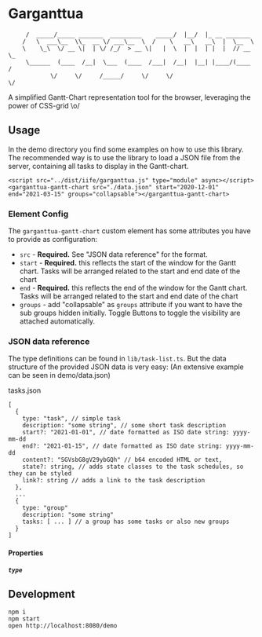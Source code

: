 # Garganttua

         /  _____/_____ _______  _________    _____/  |__/  |_ __ _______
        /   \  ___\__  \\_  __ \/ ___\__  \  /    \   __\   __\  |  \__  \
        \    \_\  \/ __ \|  | \/ /_/  > __ \|   |  \  |  |  | |  |  // __ \_
         \______  (____  /__|  \___  (____  /___|  /__|  |__| |____/(____  /
                \/     \/     /_____/     \/     \/                      \/

A simplified Gantt-Chart representation tool for the browser, leveraging the power of CSS-grid \o/

## Usage

In the demo directory you find some examples on how to use this library. The recommended way is
to use the library to load a JSON file from the server, containing all tasks to display in the Gantt-chart.

```
<script src="../dist/iife/garganttua.js" type="module" async></script>
<garganttua-gantt-chart src="./data.json" start="2020-12-01" end="2021-03-15" groups="collapsable"></garganttua-gantt-chart>
```

### Element Config

The `garganttua-gantt-chart` custom element has some attributes you have to provide as configuration:

* `src` - **Required.** See "JSON data reference" for the format.
* `start` - **Required.** this reflects the start of the window for the Gantt chart. Tasks will be arranged related to the start and end date of the chart
* `end` - **Required.** this reflects the end of the window for the Gantt chart. Tasks will be arranged related to the start and end date of the chart
* `groups` - add "collapsable" as `groups` attribute if you want to have the sub groups hidden initially. Toggle Buttons to toggle the visibility are attached automatically.


### JSON data reference

The type definitions can be found in `lib/task-list.ts`. But the data structure of the provided JSON data is very easy:
(An extensive example can be seen in demo/data.json)

tasks.json
```
[
  {
    type: "task", // simple task
    description: "some string", // some short task description
    start?: "2021-01-01", // date formatted as ISO date string: yyyy-mm-dd
    end?: "2021-01-15", // date formatted as ISO date string: yyyy-mm-dd
    content?: "SGVsbG8gV29ybGQh" // b64 encoded HTML or text,
    state?: string, // adds state classes to the task schedules, so they can be styled
    link?: string // adds a link to the task description
  },
  ...
  {
    type: "group"
    description: "some string"
    tasks: [ ... ] // a group has some tasks or also new groups
  }
]
```

#### Properties

##### `type`


## Development

```
npm i
npm start
open http://localhost:8080/demo
```
